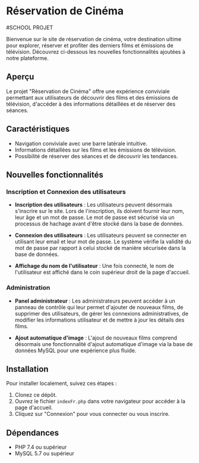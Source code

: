 # Réservation de Cinéma
#SCHOOL PROJET

Bienvenue sur le site de réservation de cinéma, votre destination ultime pour explorer, réserver et profiter des derniers films et émissions de télévision. Découvrez ci-dessous les nouvelles fonctionnalités ajoutées à notre plateforme.

## Aperçu

Le projet "Réservation de Cinéma" offre une expérience conviviale permettant aux utilisateurs de découvrir des films et des émissions de télévision, d'accéder à des informations détaillées et de réserver des séances.

## Caractéristiques

- Navigation conviviale avec une barre latérale intuitive.
- Informations détaillées sur les films et les émissions de télévision.
- Possibilité de réserver des séances et de découvrir les tendances.

## Nouvelles fonctionnalités

### Inscription et Connexion des utilisateurs

- **Inscription des utilisateurs** : Les utilisateurs peuvent désormais s'inscrire sur le site. Lors de l'inscription, ils doivent fournir leur nom, leur âge et un mot de passe. Le mot de passe est sécurisé via un processus de hachage avant d'être stocké dans la base de données.

- **Connexion des utilisateurs** : Les utilisateurs peuvent se connecter en utilisant leur email et leur mot de passe. Le système vérifie la validité du mot de passe par rapport à celui stocké de manière sécurisée dans la base de données.

- **Affichage du nom de l'utilisateur** : Une fois connecté, le nom de l'utilisateur est affiché dans le coin supérieur droit de la page d'accueil.

### Administration

- **Panel administrateur** : Les administrateurs peuvent accéder à un panneau de contrôle qui leur permet d'ajouter de nouveaux films, de supprimer des utilisateurs, de gérer les connexions administratives, de modifier les informations utilisateur et de mettre à jour les détails des films.

- **Ajout automatique d'image** : L'ajout de nouveaux films comprend désormais une fonctionnalité d'ajout automatique d'image via la base de données MySQL pour une expérience plus fluide.

## Installation

Pour installer localement, suivez ces étapes :

1. Clonez ce dépôt.
2. Ouvrez le fichier `indexFr.php` dans votre navigateur pour accéder à la page d'accueil.
3. Cliquez sur "Connexion" pour vous connecter ou vous inscrire.

## Dépendances

- PHP 7.4 ou supérieur
- MySQL 5.7 ou supérieur
